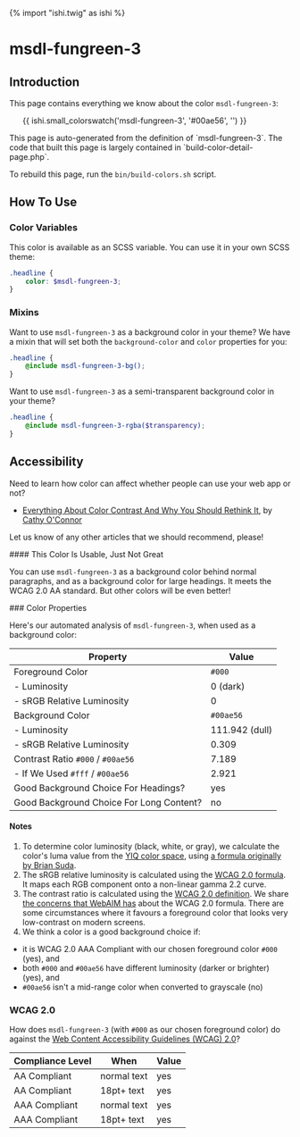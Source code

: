 {% import "ishi.twig" as ishi %}
# msdl-fungreen-3

## Introduction

This page contains everything we know about the color `msdl-fungreen-3`:

<div class="grid">
    <div class="cell">
        <div class="swatch">
            <ul>
                {{ ishi.small_colorswatch('msdl-fungreen-3', '#00ae56', '') }}
            </ul>
        </div>
    </div>
</div>

<div class="callout attention" markdown="1">
This page is auto-generated from the definition of `msdl-fungreen-3`. The code that built this page is largely contained in `build-color-detail-page.php`.

To rebuild this page, run the `bin/build-colors.sh` script.
</div>

## How To Use

### Color Variables

This color is available as an SCSS variable. You can use it in your own SCSS theme:

```scss
.headline {
    color: $msdl-fungreen-3;
}
```

### Mixins

Want to use `msdl-fungreen-3` as a background color in your theme? We have a mixin that will set both the `background-color` and `color` properties for you:

```scss
.headline {
    @include msdl-fungreen-3-bg();
}
```

Want to use `msdl-fungreen-3` as a semi-transparent background color in your theme?

```scss
.headline {
    @include msdl-fungreen-3-rgba($transparency);
}
```

## Accessibility

Need to learn how color can affect whether people can use your web app or not?

* [Everything About Color Contrast And Why You Should Rethink It](https://www.smashingmagazine.com/2014/10/color-contrast-tips-and-tools-for-accessibility/), by [Cathy O'Connor](http://www.twitter.com/cagocon)

Let us know of any other articles that we should recommend, please!
<div class="callout warning" markdown="1">
#### This Color Is Usable, Just Not Great

You can use `msdl-fungreen-3` as a background color behind normal paragraphs, and as a background color for large headings. It meets the WCAG 2.0 AA standard. But other colors will be even better!
</div>
### Color Properties

Here's our automated analysis of `msdl-fungreen-3`, when used as a background color:

Property | Value
---------|------
Foreground Color | `#000`
- Luminosity | 0 (dark)
- sRGB Relative Luminosity | 0
Background Color | `#00ae56`
- Luminosity | 111.942 (dull)
- sRGB Relative Luminosity | 0.309
Contrast Ratio `#000` / `#00ae56` | 7.189
- If We Used `#fff` / `#00ae56` | 2.921
Good Background Choice For Headings? | yes
Good Background Choice For Long Content? | no

#### Notes

1. To determine color luminosity (black, white, or gray), we calculate the color's luma value from the [YIQ color space](https://en.wikipedia.org/wiki/YIQ), using [a formula originally by Brian Suda](https://24ways.org/2010/calculating-color-contrast/).
1. The sRGB relative luminosity is calculated using the [WCAG 2.0 formula](https://www.w3.org/TR/WCAG20/#relativeluminancedef). It maps each RGB component onto a non-linear gamma 2.2 curve.
1. The contrast ratio is calculated using the [WCAG 2.0 definition](https://www.w3.org/TR/2008/REC-WCAG20-20081211/#contrast-ratiodef). We share [the concerns that WebAIM has](http://webaim.org/blog/wcag-2-1-feedback/) about the WCAG 2.0 formula. There are some circumstances where it favours a foreground color that looks very low-contrast on modern screens.
1. We think a color is a good background choice if:
  - it is WCAG 2.0 AAA Compliant with our chosen foreground color `#000` (yes), and
  - both `#000` and `#00ae56` have different luminosity (darker or brighter) (yes), and
  - `#00ae56` isn't a mid-range color when converted to grayscale (no)

### WCAG 2.0

How does `msdl-fungreen-3` (with `#000` as our chosen foreground color) do against the [Web Content Accessibility Guidelines (WCAG) 2.0](https://www.w3.org/TR/WCAG20/)?

Compliance Level | When | Value
-----------------|------|------
AA Compliant | normal text | yes
AA Compliant | 18pt+ text | yes
AAA Compliant | normal text | yes
AAA Compliant | 18pt+ text | yes